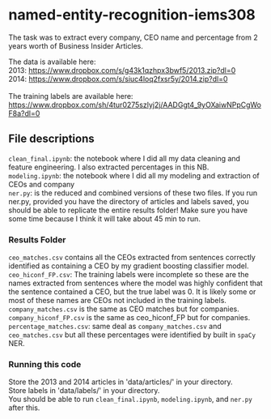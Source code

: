 # named-entity-recognition-iems308

The task was to extract every company, CEO name and percentage from 2 years worth of Business Insider Articles. 

The data is available here: 
<br>
2013: https://www.dropbox.com/s/g43k1qzhpx3bwf5/2013.zip?dl=0
<br>
2014: https://www.dropbox.com/s/siuc4loq2fxsr5y/2014.zip?dl=0
<br><br>
The training labels are available here:
<br>
https://www.dropbox.com/sh/4tur0275szlyj2j/AADGgt4_9yOXaiwNPpCgWoF8a?dl=0

## File descriptions
`clean_final.ipynb`: the notebook where I did all my data cleaning and feature engineering. I also extracted percentages in this NB.
<br>
`modeling.ipynb`: the notebook where I did all my modeling and extraction of CEOs and company
<br>
`ner.py`: is the reduced and combined versions of these two files. If you run ner.py, provided you have the directory of articles and labels saved, you should be able to replicate the entire results folder! Make sure you have some time because I think it will take about 45 min to run. 

### Results Folder
`ceo_matches.csv` contains all the CEOs extracted from sentences correctly identified as containing a CEO by my gradient boosting classifier model.
<br>
`ceo_hiconf_FP.csv`: The training labels were incomplete so these are the names extracted from sentences where the model was highly confident that the sentence contained a CEO, but the true label was 0. It is likely some or most of these names are CEOs not included in the training labels.
<br>
`company_matches.csv` is the same as CEO matches but for companies. 
<br>
`company_hiconf_FP.csv` is the same as ceo_hiconf_FP but for companies.
<br>
`percentage_matches.csv`: same deal as `company_matches.csv` and `ceo_matches.csv` but all these percentages were identified by built in `spaCy` NER. 

### Running this code
Store the 2013 and 2014 articles in 'data/articles/' in your directory.
<br>
Store labels in 'data/labels/' in your directory. 
<br>
You should be able to run `clean_final.ipynb`, `modeling.ipynb`, and `ner.py` after this. 
